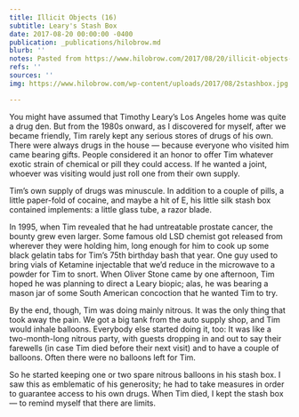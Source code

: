 ```yaml
---
title: Illicit Objects (16)
subtitle: Leary's Stash Box
date: 2017-08-20 00:00:00 -0400
publication: _publications/hilobrow.md
blurb: ''
notes: Pasted from https://www.hilobrow.com/2017/08/20/illicit-objects-16/
refs: ''
sources: ''
img: https://www.hilobrow.com/wp-content/uploads/2017/08/2stashbox.jpg

---
```

You might have assumed that Timothy Leary’s Los Angeles home was quite a drug den. But from the 1980s onward, as I discovered for myself, after we became friendly, Tim rarely kept any serious stores of drugs of his own. There were always drugs in the house — because everyone who visited him came bearing gifts. People considered it an honor to offer Tim whatever exotic strain of chemical or pill they could access. If he wanted a joint, whoever was visiting would just roll one from their own supply.

Tim’s own supply of drugs was minuscule. In addition to a couple of pills, a little paper-fold of cocaine, and maybe a hit of E, his little silk stash box contained implements: a little glass tube, a razor blade.

In 1995, when Tim revealed that he had untreatable prostate cancer, the bounty grew even larger. Some famous old LSD chemist got released from wherever they were holding him, long enough for him to cook up some black gelatin tabs for Tim’s 75th birthday bash that year. One guy used to bring vials of Ketamine injectable that we’d reduce in the microwave to a powder for Tim to snort. When Oliver Stone came by one afternoon, Tim hoped he was planning to direct a Leary biopic; alas, he was bearing a mason jar of some South American concoction that he wanted Tim to try.

By the end, though, Tim was doing mainly nitrous. It was the only thing that took away the pain. We got a big tank from the auto supply shop, and Tim would inhale balloons. Everybody else started doing it, too: It was like a two-month-long nitrous party, with guests dropping in and out to say their farewells (in case Tim died before their next visit) and to have a couple of balloons. Often there were no balloons left for Tim.

So he started keeping one or two spare nitrous balloons in his stash box. I saw this as emblematic of his generosity; he had to take measures in order to guarantee access to his own drugs. When Tim died, I kept the stash box — to remind myself that there are limits.